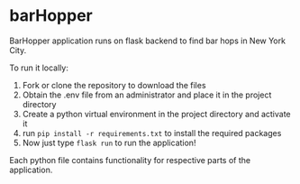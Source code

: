 # barHopper

BarHopper application runs on flask backend to find bar hops in New York City. 

To run it locally:

1. Fork or clone the repository to download the files
2. Obtain the .env file from an administrator and place it in the project directory
3. Create a python virtual environment in the project directory and activate it
4. run `pip install -r requirements.txt` to install the required packages
5. Now just type `flask run` to run the application!

Each python file contains functionality for respective parts of the application. 
